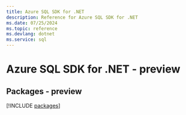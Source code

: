 ```yaml
---
title: Azure SQL SDK for .NET
description: Reference for Azure SQL SDK for .NET
ms.date: 07/25/2024
ms.topic: reference
ms.devlang: dotnet
ms.service: sql
---
```

# Azure SQL SDK for .NET - preview
## Packages - preview
[!INCLUDE [packages](sql-index.md)]